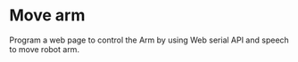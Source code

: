 # Move arm
Program a web page to control the Arm by using Web serial API and speech to move robot arm.
